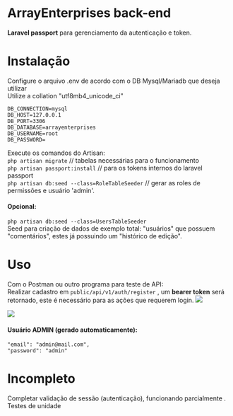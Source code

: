 

# ArrayEnterprises back-end
 
**Laravel passport** para gerenciamento da autenticação e token.


# Instalação
Configure o arquivo .env de acordo com o DB Mysql/Mariadb que deseja utilizar  
Utilize a collation  "utf8mb4_unicode_ci"  

    DB_CONNECTION=mysql
    DB_HOST=127.0.0.1
    DB_PORT=3306
    DB_DATABASE=arrayenterprises
    DB_USERNAME=root
    DB_PASSWORD=

Execute os comandos do Artisan:  
`php artisan migrate` // tabelas necessárias para o funcionamento  
`php artisan passport:install` // para os tokens internos do laravel passport   
`php artisan db:seed --class=RoleTableSeeder` // gerar as roles de permissões e usuário 'admin'.  

####  Opcional:
`php artisan db:seed --class=UsersTableSeeder`  
Seed para criação de dados  de exemplo total: "usuários" que possuem "comentários", estes já possuindo um "histórico de edição". 

# Uso

Com o Postman ou outro programa para teste de API:  
Realizar cadastro em `public/api/v1/auth/register` ,  um **bearer token** será retornado, este é necessário para as ações  que requerem login.
![](https://i.imgur.com/9Pg4xdd.jpg)  
  
    
![](https://i.imgur.com/k0Vf1A5.jpg)  
####  Usuário ADMIN (gerado automaticamente):

   	"email": "admin@mail.com",
   	"password": "admin"



# Incompleto
Completar validação de sessão (autenticação), funcionando parcialmente .  
Testes de unidade

